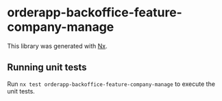 # orderapp-backoffice-feature-company-manage

This library was generated with [Nx](https://nx.dev).

## Running unit tests

Run `nx test orderapp-backoffice-feature-company-manage` to execute the unit tests.
